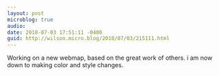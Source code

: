 ```yaml
---
layout: post
microblog: true
audio: 
date: 2018-07-03 17:51:11 -0400
guid: http://wilson.micro.blog/2018/07/03/215111.html
---
```

Working on a new webmap, based on the great work of others. i am now down to making color and style changes.
